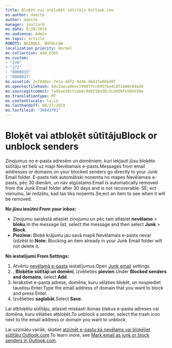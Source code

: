 ```yaml
---
title: Bloķēt vai atbloķēt sūtītāju Outlook.com
ms.author: daeite
author: daeite
manager: joallard
ms.date: 6/20/2019
ms.audience: Admin
ms.topic: article
ROBOTS: NOINDEX, NOFOLLOW
localization_priority: Normal
ms.collection: Adm_O365
ms.custom:
- "270"
- "272"
- "8000015"
- "8000017"
ms.assetid: 2ef840ec-7e1a-4df2-944b-d643fe08bd8f
ms.openlocfilehash: b4c2aeca8eec19487fec6957ba42df2a80c0da20
ms.sourcegitcommit: 7a95ae38cfceb6c9d8218a50c3ce026fe506530e
ms.translationtype: MT
ms.contentlocale: lv-LV
ms.lasthandoff: 08/27/2019
ms.locfileid: "36643701"
---
```

# <a name="block-or-unblock-senders"></a><span data-ttu-id="07762-102">Bloķēt vai atbloķēt sūtītāju</span><span class="sxs-lookup"><span data-stu-id="07762-102">Block or unblock senders</span></span>

<span data-ttu-id="07762-103">Ziņojumus no e-pasta adresēm un domēniem, kuri iekļauti jūsu bloķēto sūtītāju iet tieši uz mapi Nevēlamais e-pasts.</span><span class="sxs-lookup"><span data-stu-id="07762-103">Messages from email addresses or domains on your blocked senders go directly to your Junk Email folder.</span></span> <span data-ttu-id="07762-104">E-pasts tiek automātiski noņemta no mapes Nevēlamais e-pasts, pēc 30 dienām, un nav atgūstams.</span><span class="sxs-lookup"><span data-stu-id="07762-104">Email is automatically removed from the Junk Email folder after 30 days and is not recoverable.</span></span> <span data-ttu-id="07762-105">SE; ect vienumu, lai redzētu, kad tas tiks noņemts.</span><span class="sxs-lookup"><span data-stu-id="07762-105">Se;ect an item to see when it will be removed.</span></span>

<span data-ttu-id="07762-106">**No jūsu iesūtni:**</span><span class="sxs-lookup"><span data-stu-id="07762-106">**From your inbox:**</span></span>

- <span data-ttu-id="07762-107">Ziņojumu sarakstā atlasiet ziņojumu un pēc tam atlasiet **nevēlamo** > **bloku**.</span><span class="sxs-lookup"><span data-stu-id="07762-107">In the message list, select the message and then select **Junk** > **Block**.</span></span>
- <span data-ttu-id="07762-108">**Piezīme:** Bloķē krājumu jau savā mapē Nevēlamais e-pasts nevar izdzēst to.</span><span class="sxs-lookup"><span data-stu-id="07762-108">**Note:** Blocking an item already in your Junk Email folder will not delete it.</span></span>

<span data-ttu-id="07762-109">**No iestatījumi:**</span><span class="sxs-lookup"><span data-stu-id="07762-109">**From Settings:**</span></span>

1. <span data-ttu-id="07762-110">Atvērtu [nevēlamā e-pasta](https://outlook.live.com/mail/options/mail/junkEmail) iestatījumus.</span><span class="sxs-lookup"><span data-stu-id="07762-110">Open [Junk email](https://outlook.live.com/mail/options/mail/junkEmail) settings.</span></span>
2. <span data-ttu-id="07762-111">, **Bloķētie sūtītāji un domēni**, izvēlieties **pievien**.</span><span class="sxs-lookup"><span data-stu-id="07762-111">Under **Blocked senders and domains**, select **Add**.</span></span>
3. <span data-ttu-id="07762-112">Ierakstiet e-pasta adrese, domēna, kuru vēlaties bloķēt, un nospiediet taustiņu Enter.</span><span class="sxs-lookup"><span data-stu-id="07762-112">Type the email address of domain that you want to block and press Enter.</span></span>
4. <span data-ttu-id="07762-113">Izvēlieties **saglabāt**.</span><span class="sxs-lookup"><span data-stu-id="07762-113">Select **Save**.</span></span>

<span data-ttu-id="07762-114">Lai atbloķētu sūtītāju, atlasiet miskasti ikonas blakus e-pasta adreses vai domēna, kuru vēlaties atbloķēt.</span><span class="sxs-lookup"><span data-stu-id="07762-114">To unblock a sender, select the trash icon next to the email address or domain you want to unblock.</span></span>

<span data-ttu-id="07762-115">Lai uzzinātu vairāk, skatiet [atzīmēt e-pastu kā nevēlams vai bloķējiet sūtītāju Outlook.com](https://support.office.com/article/a3ece97b-82f8-4a5e-9ac3-e92fa6427ae4?wt.mc_id=Office_Outlook_com_Alchemy).</span><span class="sxs-lookup"><span data-stu-id="07762-115">To learn more, see [Mark email as junk or block senders in Outlook.com](https://support.office.com/article/a3ece97b-82f8-4a5e-9ac3-e92fa6427ae4?wt.mc_id=Office_Outlook_com_Alchemy).</span></span>